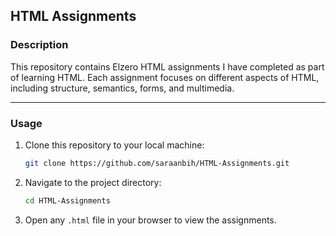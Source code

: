 ## **HTML Assignments**

### **Description**
This repository contains Elzero HTML assignments I have completed as part of learning HTML. Each assignment focuses on different aspects of HTML, including structure, semantics, forms, and multimedia.

---

### **Usage**
1. Clone this repository to your local machine:
   ```bash
   git clone https://github.com/saraanbih/HTML-Assignments.git
   ```
2. Navigate to the project directory:
   ```bash
   cd HTML-Assignments
   ```
3. Open any `.html` file in your browser to view the assignments.

